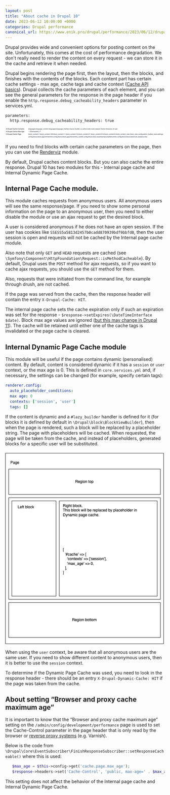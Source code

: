 ```yaml
---
layout: post
title: "About cache in Drupal 10"
date: 2023-06-12 10:00:00 +0000
categories: Drupal performance
canonical_url: https://www.enik.pro/drupal/performance/2023/06/12/drupal-cache.html
---
```

Drupal provides wide and convenient options for posting content on the site. Unfortunately, this comes at the cost of performance degradation. We don't really need to render the content on every request - we can store it in the cache and retrieve it when needed.

Drupal begins rendering the page first, then the layout, then the blocks, and finishes with the contents of the blocks. Each content part has certain cache settings - max age, cache tags and cache context ([Cache API basics](https://www.drupal.org/docs/8/api/cache-api/cache-api)). Drupal collects the cache parameters of each element, and you can see the general parameters for the response in the page header if you enable the `http.response.debug_cacheability_headers` parameter in services.yml.

```
parameters:
  http.response.debug_cacheability_headers: true
```
![Cache parameters in the response header](/assets/content/2023-06-12-drupal-cache/cache_headers.png)

If you need to find blocks with certain cache parameters on the page, then you can use the [Renderviz](https://www.drupal.org/project/renderviz) module.

By default, Drupal caches content blocks. But you can also cache the entire response. Drupal 10 has two modules for this - Internal page cache and Internal Dynamic Page Cache.

## Internal Page Cache module.
This module caches requests from anonymous users. All anonymous users will see the same response/page. If you need to show some personal information on the page to an anonymous user, then you need to either disable the module or use an ajax request to get the desired block.

A user is considered anonymous if he does not have an open session. If the user has cookies like `SSESS5a5813d2457b0cadd870939bdf9bbfd0`, then the user session is open and requests will not be cached by the Internal page cache module.

Also note that only `GET` and `HEAD` requests are cached (see `\Symfony\Component\HttpFoundation\Request::isMethodCacheable`). By default, Drupal uses the `POST` method for ajax requests, so if you want to cache ajax requests, you should use the `GET` method for them.

Also, requests that were initiated from the command line, for example through drush, are not cached.

If the page was served from the cache, then the response header will contain the entry `X-Drupal-Cache: HIT`.

The internal page cache sets the cache expiration only if such an expiration was set for the response - `$response->setExpires(\DateTimeInterface $date)`. Block max age values are ignored ([but this may change in Drupal 11](https://www.drupal.org/project/drupal/issues/2352009)). The cache will be retained until either one of the cache tags is invalidated or the page cache is cleared.

## Internal Dynamic Page Cache module
This module will be useful if the page contains dynamic (personalised) content. By default, content is considered dynamic if it has a `session` or `user` context, or the max age is 0. This is defined in `core.services.yml` and, if necessary, the settings can be changed (for example, specify certain tags):
```yaml
renderer.config:
  auto_placeholder_conditions:
  max age: 0
  contexts: ['session', 'user']
  tags: []
```
If the content is dynamic and a `#lazy_builder` handler is defined for it (for blocks it is defined by default in `\Drupal\block\BlockViewBuilder`), then when the page is rendered, such a block will be replaced by a placeholder string. The page with placeholders will be cached. When requested, the page will be taken from the cache, and instead of placeholders, generated blocks for a specific user will be substituted.

![Example of the block that won’t be cached](/assets/content/2023-06-12-drupal-cache/page_rendering.png)

When using the `user` context, be aware that all anonymous users are the same user. If you need to show different content to anonymous users, then it is better to use the `session` context.

To determine if the Dynamic Page Cache was used, you need to look in the response header - there should be an entry `X-Drupal-Dynamic-Cache: HIT` if the page was taken from the cache.

## About setting “Browser and proxy cache maximum age”

It is important to know that the “Browser and proxy cache maximum age” setting on the `/admin/config/development/performance` page is used to set the Cache-Control parameter in the page header that is only read by the browser or [reverse proxy systems](/drupal/performance/2019/10/06/reverse-proxy-caching.html) (e.g. Varnish).

Below is the code from `\Drupal\Core\EventSubscriber\FinishResponseSubscriber::setResponseCacheable()` where this is used:

```php
   $max_age = $this->config->get('cache.page.max_age');
   $response->headers->set('Cache-Control', 'public, max-age=' . $max_age);
```

This setting does not affect the behavior of the Internal page cache and Internal Dynamic Page Cache.
